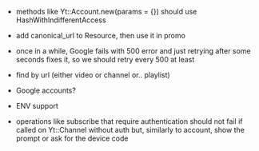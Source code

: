 * methods like Yt::Account.new(params = {}) should use HashWithIndifferentAccess
* add canonical_url to Resource, then use it in promo

* once in a while, Google fails with 500 error and just retrying after some
seconds fixes it, so we should retry every 500 at least

* find by url (either video or channel or.. playlist)
* Google accounts?
* ENV support

* operations like subscribe that require authentication should not fail if
called on Yt::Channel without auth but, similarly to account, show the prompt
or ask for the device code

